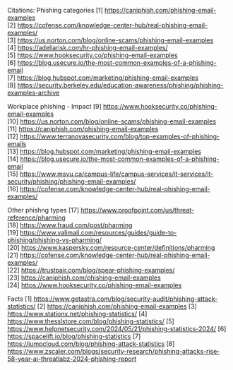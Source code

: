 Citations:
Phishing categories
[1] https://caniphish.com/phishing-email-examples <br>
[2] https://cofense.com/knowledge-center-hub/real-phishing-email-examples/ <br>
[3] https://us.norton.com/blog/online-scams/phishing-email-examples<br>
[4] https://adeliarisk.com/hr-phishing-email-examples/ <br>
[5] https://www.hooksecurity.co/phishing-email-examples <br>
[6] https://blog.usecure.io/the-most-common-examples-of-a-phishing-email <br>
[7] https://blog.hubspot.com/marketing/phishing-email-examples <br>
[8] https://security.berkeley.edu/education-awareness/phishing/phishing-examples-archive<br>

Workplace phishing - Impact
[9] https://www.hooksecurity.co/phishing-email-examples<br>
[10] https://us.norton.com/blog/online-scams/phishing-email-examples<br>
[11] https://caniphish.com/phishing-email-examples<br>
[12] https://www.terranovasecurity.com/blog/top-examples-of-phishing-emails<br>
[13] https://blog.hubspot.com/marketing/phishing-email-examples<br>
[14] https://blog.usecure.io/the-most-common-examples-of-a-phishing-email<br>
[15] https://www.msvu.ca/campus-life/campus-services/it-services/it-security/phishing/phishing-email-examples/<br>
[16] https://cofense.com/knowledge-center-hub/real-phishing-email-examples/<br>

Other phishng types
[17] https://www.proofpoint.com/us/threat-reference/pharming<br>
[18] https://www.fraud.com/post/pharming<br>
[19] https://www.valimail.com/resources/guides/guide-to-phishing/phishing-vs-pharming/<br>
[20] https://www.kaspersky.com/resource-center/definitions/pharming<br>
[21] https://cofense.com/knowledge-center-hub/real-phishing-email-examples/<br>
[22] https://trustpair.com/blog/spear-phishing-examples/<br>
[23] https://caniphish.com/phishing-email-examples<br>
[24] https://www.hooksecurity.co/phishing-email-examples<br>

Facts
[1] https://www.getastra.com/blog/security-audit/phishing-attack-statistics/
[2] https://caniphish.com/phishing-email-examples
[3] https://www.stationx.net/phishing-statistics/
[4] https://www.thesslstore.com/blog/phishing-statistics/
[5] https://www.helpnetsecurity.com/2024/05/21/phishing-statistics-2024/
[6] https://spacelift.io/blog/phishing-statistics
[7] https://jumpcloud.com/blog/phishing-attack-statistics
[8] https://www.zscaler.com/blogs/security-research/phishing-attacks-rise-58-year-ai-threatlabz-2024-phishing-report
